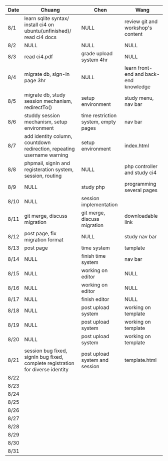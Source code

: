 | Date | Chuang | Chen | Wang |
|------|--------|------|------|
| 8/1  |learn sqlite syntax/ install ci4 on ubuntu(unfinished)/ read ci4 docs| NULL| review git and workshop's content|
| 8/2  |NULL|NULL|NULL|
| 8/3  |read ci4.pdf|grade upload system 4hr|NULL|
| 8/4  |migrate db, sign-in page 3hr|NULL|learn front-end and back-end knowledge|
| 8/5  |migrate db, study session mechanism, redirectTo()|setup environment|study menu, nav bar|
| 8/6  |studdy session mechanism, setup environment|time restriction system, empty pages|nav bar|
| 8/7  |add identity column, countdown redirection, repeating username warning|setup environment|index.html|
| 8/8  |phpmail, signIn and registeration system, session, routing|NULL|php controller and study ci4|
| 8/9  |NULL|study php|programming several pages|
| 8/10 |NULL|session implementation| |
| 8/11 |git merge, discuss migration|git merge, discuss migration|downloadable link|
| 8/12 |post page, fix migration format|NULL|study nav bar|
| 8/13 |post page|time system|tamplate|
| 8/14 |NULL|finish time system |nav bar|
| 8/15 |NULL|working on editor|NULL|
| 8/16 |NULL|working on editor|NULL|
| 8/17 |NULL|finish editor|NULL|
| 8/18 |NULL|post upload system|working on template|
| 8/19 |NULL|post upload system|working on template|
| 8/20 |NULL|post upload system|working on template|
| 8/21 |session bug fixed, signIn bug fixed, complete registration for diverse identity|post upload system and session|template.html|
| 8/22 |        |      |      |
| 8/23 |        |      |      |
| 8/24 |        |      |      |
| 8/25 |        |      |      |
| 8/26 |        |      |      |
| 8/27 |        |      |      |
| 8/28 |        |      |      |
| 8/29 |        |      |      |
| 8/30 |        |      |      |
| 8/31 |        |      |      |
